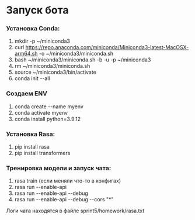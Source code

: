 # Запуск бота

### Установка Conda:
1) mkdir -p ~/miniconda3
2) curl https://repo.anaconda.com/miniconda/Miniconda3-latest-MacOSX-arm64.sh -o ~/miniconda3/miniconda.sh
3) bash ~/miniconda3/miniconda.sh -b -u -p ~/miniconda3
4) rm ~/miniconda3/miniconda.sh
5) source ~/miniconda3/bin/activate
6) conda init --all

### Создаем ENV

1) conda create --name myenv
2) conda activate myenv
3) conda install python=3.9.12

### Установка Rasa:
1) pip install rasa
2) pip install transformers

### Тренировка модели и запуск чата:
1) rasa train (если меняли что-то в конфигах)
2) rasa run --enable-api
3) rasa run --enable-api --debug
4) rasa run --enable-api --debug --cors "*"

Логи чата находятся в файле sprint5/homework/rasa.txt
